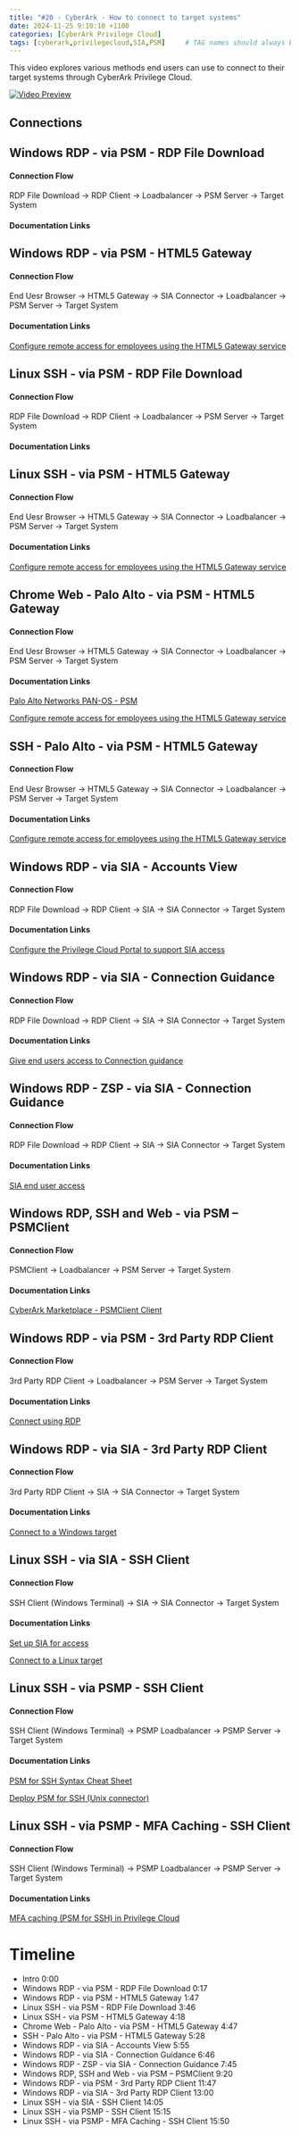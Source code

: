 ```yaml
---
title: "#20 - CyberArk - How to connect to target systems"
date: 2024-11-25 9:10:10 +1100
categories: [CyberArk Privilege Cloud]
tags: [cyberark,privilegecloud,SIA,PSM]     # TAG names should always be lowercase
---
```


This video explores various methods end users can use to connect to their target systems through CyberArk Privilege Cloud.

[![Video Preview](https://i.ytimg.com/vi/v_rMFGGP3Jk/maxresdefault.jpg)](https://www.youtube.com/watch?v=v_rMFGGP3Jk)

## Connections

## Windows RDP - via PSM - RDP File Download
#### Connection Flow
RDP File Download -> RDP Client -> Loadbalancer -> PSM Server -> Target System
#### Documentation Links

## Windows RDP - via PSM - HTML5 Gateway
#### Connection Flow
End Uesr Browser -> HTML5 Gateway -> SIA Connector -> Loadbalancer -> PSM Server -> Target System
#### Documentation Links
[Configure remote access for employees using the HTML5 Gateway service](https://docs.cyberark.com/ispss-deployment/latest/en/content/privilege%20cloud/privcloud-config-remote-access-html5gw-service.htm)

## Linux SSH - via PSM - RDP File Download
#### Connection Flow
RDP File Download -> RDP Client -> Loadbalancer -> PSM Server -> Target System
#### Documentation Links

## Linux SSH - via PSM - HTML5 Gateway
#### Connection Flow
End Uesr Browser -> HTML5 Gateway -> SIA Connector -> Loadbalancer -> PSM Server -> Target System
#### Documentation Links
[Configure remote access for employees using the HTML5 Gateway service](https://docs.cyberark.com/ispss-deployment/latest/en/content/privilege%20cloud/privcloud-config-remote-access-html5gw-service.htm)

## Chrome Web - Palo Alto - via PSM - HTML5 Gateway
#### Connection Flow
End Uesr Browser -> HTML5 Gateway -> SIA Connector -> Loadbalancer -> PSM Server -> Target System
#### Documentation Links
[Palo Alto Networks PAN-OS - PSM](https://community.cyberark.com/marketplace/s/#a352J000000WUOOQA4-a392J0000013eXJQAY)

[Configure remote access for employees using the HTML5 Gateway service](https://docs.cyberark.com/ispss-deployment/latest/en/content/privilege%20cloud/privcloud-config-remote-access-html5gw-service.htm)

## SSH - Palo Alto - via PSM - HTML5 Gateway
#### Connection Flow
End Uesr Browser -> HTML5 Gateway -> SIA Connector -> Loadbalancer -> PSM Server -> Target System
#### Documentation Links
[Configure remote access for employees using the HTML5 Gateway service](https://docs.cyberark.com/ispss-deployment/latest/en/content/privilege%20cloud/privcloud-config-remote-access-html5gw-service.htm)

## Windows RDP - via SIA - Accounts View
#### Connection Flow
RDP File Download -> RDP Client -> SIA -> SIA Connector -> Target System
#### Documentation Links
[Configure the Privilege Cloud Portal to support SIA access](https://docs.cyberark.com/privilege-cloud-shared-services/latest/en/content/privilege%20cloud/privcloud-dpa-configure-pvwa-access.htm)

## Windows RDP - via SIA - Connection Guidance
#### Connection Flow
RDP File Download -> RDP Client -> SIA -> SIA Connector -> Target System
#### Documentation Links
[Give end users access to Connection guidance](https://docs.cyberark.com/ispss-deployment/latest/en/content/admin/dpa-conn-guidance.htm?tocpath=Set%20up%20SIA%20for%20access%7C_____9)

## Windows RDP - ZSP - via SIA - Connection Guidance
#### Connection Flow
RDP File Download -> RDP Client -> SIA -> SIA Connector -> Target System
#### Documentation Links
[SIA end user access](https://docs.cyberark.com/ispss-access/latest/en/content/hometileslps/dpa-lp-tile4.htm)

## Windows RDP, SSH and Web - via PSM – PSMClient
#### Connection Flow
PSMClient -> Loadbalancer -> PSM Server -> Target System
#### Documentation Links
[CyberArk Marketplace - PSMClient Client](https://community.cyberark.com/marketplace/s/#--psmclient)

## Windows RDP - via PSM - 3rd Party RDP Client
#### Connection Flow
3rd Party RDP Client -> Loadbalancer -> PSM Server -> Target System
#### Documentation Links
[Connect using RDP](https://docs.cyberark.com/ispss-access/latest/en/content/privilege%20cloud/privcloud-connect-using-rdp.htm)

## Windows RDP - via SIA - 3rd Party RDP Client
#### Connection Flow
3rd Party RDP Client -> SIA -> SIA Connector -> Target System
#### Documentation Links
[Connect to a Windows target](https://docs.cyberark.com/ispss-access/latest/en/content/end-user/dpa_connect-using-rdp-login.htm)

## Linux SSH - via SIA - SSH Client
#### Connection Flow
SSH Client (Windows Terminal) -> SIA -> SIA Connector -> Target System
#### Documentation Links
[Set up SIA for access](https://docs.cyberark.com/ispss-deployment/latest/en/content/deployment/deploy-dpa-for-access.htm?tocpath=Set%20up%20SIA%20for%20access%7C_____0)

[Connect to a Linux target](https://docs.cyberark.com/ispss-access/latest/en/content/end-user/dpa_connect-using-ssh-login.htm)

## Linux SSH - via PSMP - SSH Client
#### Connection Flow
SSH Client (Windows Terminal) -> PSMP Loadbalancer -> PSMP Server -> Target System
#### Documentation Links
[PSM for SSH Syntax Cheat Sheet](https://cyberark.my.site.com/s/article/PSM-for-SSH-Syntax-Cheat-Sheet)

[Deploy PSM for SSH (Unix connector)](https://docs.cyberark.com/ispss-deployment/latest/en/content/privilege%20cloud/privcloud-deploy-psm-ssh.htm?tocpath=Deploy%20and%20maintain%20Privilege%20Cloud%20connectors%7CDeploy%20PSM%20for%20SSH%20(Unix%20connector)%7C_____0)

## Linux SSH - via PSMP - MFA Caching - SSH Client
#### Connection Flow
SSH Client (Windows Terminal) -> PSMP Loadbalancer -> PSMP Server -> Target System
#### Documentation Links
[MFA caching (PSM for SSH) in Privilege Cloud](https://docs.cyberark.com/ispss-deployment/latest/en/content/pasimp/mfa-caching.htm)

# Timeline
- Intro 0:00
- Windows RDP - via PSM - RDP File Download 0:17
- Windows RDP - via PSM - HTML5 Gateway 1:47
- Linux SSH - via PSM - RDP File Download 3:46
- Linux SSH - via PSM - HTML5 Gateway 4:18
- Chrome Web - Palo Alto - via PSM - HTML5 Gateway 4:47
- SSH - Palo Alto - via PSM - HTML5 Gateway 5:28
- Windows RDP - via SIA - Accounts View 5:55
- Windows RDP - via SIA - Connection Guidance 6:46
- Windows RDP - ZSP - via SIA - Connection Guidance 7:45
- Windows RDP, SSH and Web - via PSM – PSMClient 9:20
- Windows RDP - via PSM - 3rd Party RDP Client 11:47
- Windows RDP - via SIA - 3rd Party RDP Client 13:00
- Linux SSH - via SIA - SSH Client 14:05
- Linux SSH - via PSMP - SSH Client 15:15
- Linux SSH - via PSMP - MFA Caching - SSH Client 15:50